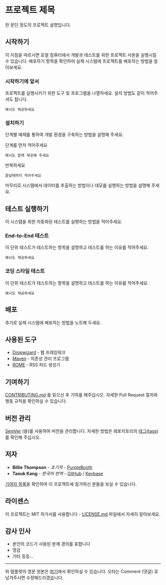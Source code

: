 # 프로젝트 제목

한 문단 정도의 프로젝트 설명입니다.

## 시작하기

이 지침을 따르시면 로컬 컴퓨터에서 개발과 테스트를 위한 프로젝트 사본을 실행시킬 수 있습니다. 배포하기 항목을 확인하여 실제 시스템에 프로젝트를 배포하는 방법을 알아보세요.

### 시작하기에 앞서

프로젝트를 실행시키기 위한 도구 및 프로그렘을 나열하세요. 설치 방법도 같이 적어주셔도 됩니다.

```
예시도 제공하세요
```

### 설치하기

단계별 예제를 통하여 개발 환경을 구축하는 방법을 설명해 주세요.

단계를 먼저 적어주세요

```
예시도 함께 재공해 주세요
```
반복하세요

```
끝날때까지 적어주세요
```

마무리로 시스템에서 데이터를 추출하는 방법이나 데모를 실행하는 방법을 설명해 주세요.

## 테스트 실행하기

이 시스템을 위한 자동화된 테스트를 실행하는 방법을 적어주세요.

### End-to-End 테스트

이 단위 테스트가 테스트하는 항목을 설명하고 테스트를 하는 이유를 적어주세요.

```
예시도 재공하세요
```

### 코딩 스타일 테스트

이 단위 테스트가 테스트하는 항목을 설명하고 테스트를 하는 이유를 적어주세요.

```
예시도 재공하세요
```


## 배포

추가로 실제 시스템에 배포하는 방법을 노트해 두세요.

## 사용된 도구

* [Dropwizard](http://www.dropwizard.io/1.0.2/docs/) - 웹 프레임워크
* [Maven](https://maven.apache.org/) - 의존성 관리 프로그램
* [ROME](https://rometools.github.io/rome/) - RSS 피드 생성기

## 기여하기

[CONTRIBUTING.md](https://gist.github.com/PurpleBooth/b24679402957c63ec426) 를 읽으신 후 기여를 해주십시오. 자세한 Pull Request 절차와 행동 규칙을 확인하실 수 있습니다.

## 버전 관리

[SemVer](http://semver.org/) (을)를 사용하여 버전을 관리합니다. 자세한 방법은 레포지토리의 [테그(tags)](https://github.com/your/project/tags)를 확인해 주십시오.

## 저자

* **Billie Thompson** - *초기작* - [PurpleBooth](https://github.com/PurpleBooth)
* **Taeuk Kang** - *한국어 번역* - [GitHub](https://github.com/taeukme) / [Keybase](https://keybase.io/taeuk)


[기여자 목록](https://github.com/your/project/contributors)을 확인하여 이 프로젝트에 참가하신 분들을 보실 수 있습니다.

## 라이센스

이 프로젝트는 MIT 허가서를 사용합니다 - [LICENSE.md](LICENSE.md) 파일에서 자세히 알아보세요.

## 감사 인사

* 본인의 코드가 사용된 분께 경의를 표합니다
* 영감
* 기타 등등...

---

위 템플렛의 영문 원본은 [여기](https://gist.github.com/PurpleBooth/109311bb0361f32d87a2)에서 확인하실 수 있습니다.
오타는 Comment (댓글) 로 남겨주시면 수정해드리겠습니다.
